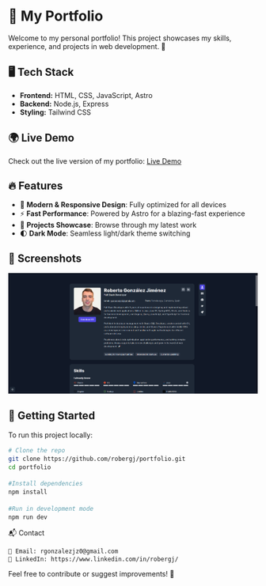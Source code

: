 # 🌟 My Portfolio  

Welcome to my personal portfolio! This project showcases my skills, experience, and projects in web development. 🚀  

## 🖥️ Tech Stack  

- **Frontend:** HTML, CSS, JavaScript, Astro  
- **Backend:** Node.js, Express  
- **Styling:** Tailwind CSS

## 🌍 Live Demo  

Check out the live version of my portfolio: [Live Demo](#)  

## 🔥 Features  

- 🎨 **Modern & Responsive Design**: Fully optimized for all devices  
- ⚡ **Fast Performance**: Powered by Astro for a blazing-fast experience  
- 📂 **Projects Showcase**: Browse through my latest work  
- 🌓 **Dark Mode**: Seamless light/dark theme switching  

## 📸 Screenshots  

![Portfolio Screenshot](public/screenshot.png) 

## 🚀 Getting Started  

To run this project locally:  

```sh
# Clone the repo
git clone https://github.com/robergj/portfolio.git  
cd portfolio

#Install dependencies
npm install

#Run in development mode
npm run dev
``` 

📬 Contact

    📧 Email: rgonzalezjz0@gmail.com
    💼 LinkedIn: https://www.linkedin.com/in/robergj/

Feel free to contribute or suggest improvements! 🚀